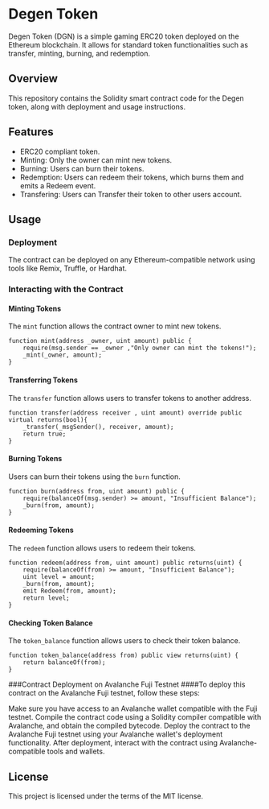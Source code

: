 # Degen Token

Degen Token (DGN) is a simple gaming ERC20 token deployed on the Ethereum blockchain. It allows for standard token functionalities such as transfer, minting, burning, and redemption.

## Overview

This repository contains the Solidity smart contract code for the Degen token, along with deployment and usage instructions.

## Features

- ERC20 compliant token.
- Minting: Only the owner can mint new tokens.
- Burning: Users can burn their tokens.
- Redemption: Users can redeem their tokens, which burns them and emits a Redeem event.
- Transfering: Users can Transfer their token to other users account.

## Usage

### Deployment

The contract can be deployed on any Ethereum-compatible network using tools like Remix, Truffle, or Hardhat.

### Interacting with the Contract

#### Minting Tokens

The `mint` function allows the contract owner to mint new tokens.

```solidity
function mint(address _owner, uint amount) public {
    require(msg.sender == _owner ,"Only owner can mint the tokens!");
    _mint(_owner, amount);
}
```
#### Transferring Tokens
The `transfer` function allows users to transfer tokens to another address.
```solidity
function transfer(address receiver , uint amount) override public virtual returns(bool){
    _transfer(_msgSender(), receiver, amount);
    return true;
}
```
#### Burning Tokens
Users can burn their tokens using the `burn` function.
```solidity
function burn(address from, uint amount) public {
    require(balanceOf(msg.sender) >= amount, "Insufficient Balance");
    _burn(from, amount);
}
```
#### Redeeming Tokens
The `redeem` function allows users to redeem their tokens.
```solidity
function redeem(address from, uint amount) public returns(uint) {
    require(balanceOf(from) >= amount, "Insufficient Balance");
    uint level = amount;
    _burn(from, amount);
    emit Redeem(from, amount);
    return level;
}
```
#### Checking Token Balance
The `token_balance` function allows users to check their token balance.
```solidity
function token_balance(address from) public view returns(uint) {
    return balanceOf(from);
}
```
###Contract Deployment on Avalanche Fuji Testnet
####To deploy this contract on the Avalanche Fuji testnet, follow these steps:

Make sure you have access to an Avalanche wallet compatible with the Fuji testnet.
Compile the contract code using a Solidity compiler compatible with Avalanche, and obtain the compiled bytecode.
Deploy the contract to the Avalanche Fuji testnet using your Avalanche wallet's deployment functionality.
After deployment, interact with the contract using Avalanche-compatible tools and wallets.
## License
This project is licensed under the terms of the MIT license.
